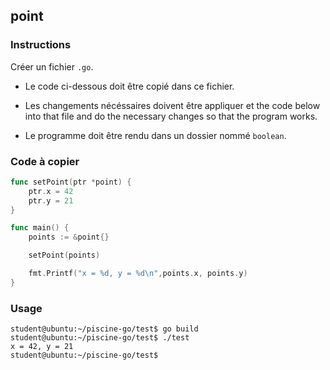 ## point

### Instructions

Créer un fichier `.go`.

- Le code ci-dessous doit être copié dans ce fichier.

- Les changements nécéssaires doivent être appliquer et the code below into that file
  and do the necessary changes so that the program works.

- Le programme doit être rendu dans un dossier nommé `boolean`.

### Code à copier

```go
func setPoint(ptr *point) {
	ptr.x = 42
	ptr.y = 21
}

func main() {
	points := &point{}

	setPoint(points)

	fmt.Printf("x = %d, y = %d\n",points.x, points.y)
}
```

### Usage

```console
student@ubuntu:~/piscine-go/test$ go build
student@ubuntu:~/piscine-go/test$ ./test
x = 42, y = 21
student@ubuntu:~/piscine-go/test$
```
